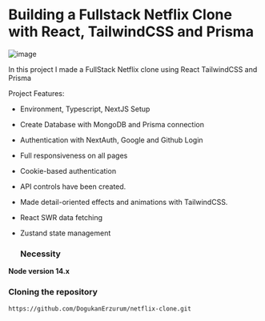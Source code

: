 # Building a Fullstack Netflix Clone with React, TailwindCSS and Prisma
![image](https://user-images.githubusercontent.com/23248726/220005380-ede4fb14-0b8d-4582-a063-3cc4beeccfb7.png)

In this project I made a FullStack Netflix clone using React TailwindCSS and Prisma

Project Features:
- Environment, Typescript, NextJS Setup
- Create Database with MongoDB and Prisma connection
- Authentication with NextAuth, Google and Github Login
- Full responsiveness on all pages
- Cookie-based authentication
- API controls have been created.
- Made detail-oriented effects and animations with TailwindCSS.
- React SWR data fetching
- Zustand state management

  ### Necessity

**Node version 14.x**

### Cloning the repository

```shell
https://github.com/DogukanErzurum/netflix-clone.git
```
